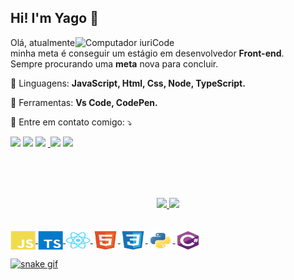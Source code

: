 ##  Hi! I'm Yago 👋

<img src="https://raw.githubusercontent.com/MicaelliMedeiros/micaellimedeiros/master/image/computer-illustration.png" min-width="400px" max-width="400px" width="400px" align="right" alt="Computador iuriCode">

<p align="left"> 
  Olá, atualmente minha meta é conseguir um estágio em desenvolvedor <strong>Front-end</strong>.<br>
  Sempre procurando uma <strong>meta</strong
  > nova para concluir.
</p>

<p align="left">
  🦄 Linguagens: <strong>JavaScript, Html, Css, Node, TypeScript.</strong>
</p>

<p align="left">
  💼 Ferramentas: <strong>Vs Code, CodePen.</strong>
</p>

<p align="left">
  💌 Entre em contato comigo: ⤵️
</p>

<p align="left">
  <a href = "mailto:zzyagos2@gmail.com" alt="Gmail">
  <img src="https://img.shields.io/badge/Gmail-D14836?style=for-the-badge&logo=gmail&logoColor=white" /></a>

  <a href="https://www.linkedin.com/in/yago-batista-6189b6238/" alt="Linkedin">
  <img src="https://img.shields.io/badge/LinkedIn-0077B5?style=for-the-badge&logo=linkedin&logoColor=white" /></a>

  <a href="https://wa.me/5592988484342" alt="WhatsApp">
  <img src="https://img.shields.io/badge/WhatsApp-25D366?style=for-the-badge&logo=whatsapp&logoColor=white"/></a>
  
  <a href="encurtador.com.br/agjNT" alt="Discord">
  <img src="https://img.shields.io/badge/Discord-7289DA?style=for-the-badge&logo=discord&logoColor=white" alt="">
  </a>

  <a href="https://www.instagram.com/qpenta/" alt="Instagram">
  <img src="https://img.shields.io/badge/Instagram-E4405F?style=for-the-badge&logo=instagram&logoColor=white"/></a>

<a href="https://github.com/qpenta" alt="Github">
<img src="https://img.shields.io/badge/GitHub-100000?style=for-the-badge&logo=github&logoColor=white" /></a 

</p>  

<br><br><br>

<div align="center">
  <a href="https://github.com/qpenta">
  <img height="165em" src="https://github-readme-stats.vercel.app/api?username=qpenta&show_icons=true&theme=synthwave&include_all_commits=true&count_private=true"/>
  <img height="165em" src="https://github-readme-stats.vercel.app/api/top-langs/?username=qpenta&layout=compact&langs_count=7&theme=synthwave"/>
</div>

<br>

<div style="display: inline_block"><br>
  <img align="center" alt="qpenta-Js" height="30" width="40" src="https://raw.githubusercontent.com/devicons/devicon/master/icons/javascript/javascript-plain.svg">
  <img align="center" alt="qpenta-Ts" height="30" width="40" src="https://raw.githubusercontent.com/devicons/devicon/master/icons/typescript/typescript-plain.svg">
  <img align="center" alt="qpenta-React" height="30" width="40" src="https://raw.githubusercontent.com/devicons/devicon/master/icons/react/react-original.svg">
  <img align="center" alt="qpenta-HTML" height="30" width="40" src="https://raw.githubusercontent.com/devicons/devicon/master/icons/html5/html5-original.svg">
  <img align="center" alt="qpenta-CSS" height="30" width="40" src="https://raw.githubusercontent.com/devicons/devicon/master/icons/css3/css3-original.svg">
  <img align="center" alt="qpenta-Python" height="30" width="40" src="https://raw.githubusercontent.com/devicons/devicon/master/icons/python/python-original.svg">
  <img align="center" alt="qpenta-Csharp" height="30" width="40" src="https://raw.githubusercontent.com/devicons/devicon/master/icons/csharp/csharp-original.svg">
  
</div>
  
  ![snake gif](https://github.com/qpenta/qpenta/blob/output/github-contribution-grid-snake.svg)
  
  
